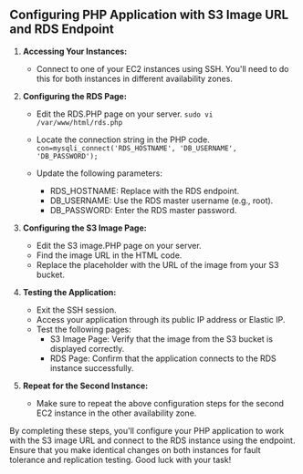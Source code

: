 ## Configuring PHP Application with S3 Image URL and RDS Endpoint

1. **Accessing Your Instances:**
   - Connect to one of your EC2 instances using SSH. You'll need to do this for both instances in different availability zones.

2. **Configuring the RDS Page:**
   - Edit the RDS.PHP page on your server. `sudo vi /var/www/html/rds.php`
   - Locate the connection string in the PHP code.
   `con=mysqli_connect('RDS_HOSTNAME', 'DB_USERNAME', 'DB_PASSWORD');`

   - Update the following parameters:
     - RDS_HOSTNAME: Replace with the RDS endpoint.
     - DB_USERNAME: Use the RDS master username (e.g., root).
     - DB_PASSWORD: Enter the RDS master password.

3. **Configuring the S3 Image Page:**
   - Edit the S3 image.PHP page on your server.
   - Find the image URL in the HTML code.
   - Replace the placeholder with the URL of the image from your S3 bucket.
   
4. **Testing the Application:**
   - Exit the SSH session.
   - Access your application through its public IP address or Elastic IP.
   - Test the following pages:
     - S3 Image Page: Verify that the image from the S3 bucket is displayed correctly.
     - RDS Page: Confirm that the application connects to the RDS instance successfully.

5. **Repeat for the Second Instance:**
   - Make sure to repeat the above configuration steps for the second EC2 instance in the other availability zone.
   
By completing these steps, you'll configure your PHP application to work with the S3 image URL and connect to the RDS instance using the endpoint. Ensure that you make identical changes on both instances for fault tolerance and replication testing. Good luck with your task!

